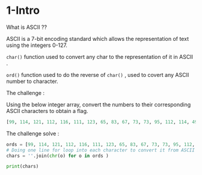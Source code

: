 # 1-Intro

What is ASCII ??

ASCII is a 7-bit encoding standard which allows the representation of text using the integers 0-127.

`char()` function used to convert any char to the representation of it in ASCII . 

`ord()` function used to do the reverse of `char()` , used to covert any ASCII number to character.

The challenge :

Using the below integer array, convert the numbers to their corresponding ASCII characters to obtain a flag.

```python
[99, 114, 121, 112, 116, 111, 123, 65, 83, 67, 73, 73, 95, 112, 114, 49, 110, 116, 52, 98, 108, 51, 125]
```

The challenge solve :

```python
ords = [99, 114, 121, 112, 116, 111, 123, 65, 83, 67, 73, 73, 95, 112, 114, 49, 110, 116, 52, 98, 108, 51, 125]
# Doing one line for loop into each character to convert it from ASCII to the character representation 
chars = ''.join(chr(o) for o in ords )

print(chars)
```
